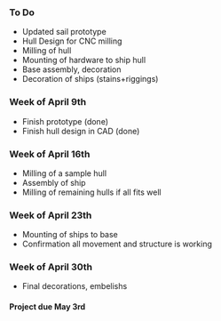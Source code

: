 ### To Do

- Updated sail prototype
- Hull Design for CNC milling
- Milling of hull
- Mounting of hardware to ship hull
- Base assembly, decoration
- Decoration of ships (stains+riggings)


### Week of April 9th

- Finish prototype (done)
- Finish hull design in CAD (done)

### Week of April 16th

- Milling of a sample hull
- Assembly of ship
- Milling of remaining hulls if all fits well

### Week of April 23th

- Mounting of ships to base
- Confirmation all movement and structure is working

### Week of April 30th

- Final decorations, embelishs

#### Project due May 3rd

